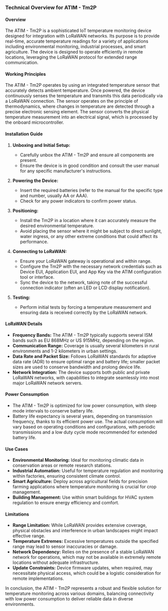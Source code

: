 ### Technical Overview for ATIM - Tm2P

#### Overview

The ATIM - Tm2P is a sophisticated IoT temperature monitoring device designed for integration with LoRaWAN networks. Its purpose is to provide real-time, accurate temperature readings for a variety of applications including environmental monitoring, industrial processes, and smart agriculture. The device is designed to operate efficiently in remote locations, leveraging the LoRaWAN protocol for extended range communication.

#### Working Principles

The ATIM - Tm2P operates by using an integrated temperature sensor that accurately detects ambient temperature. Once powered, the device continuously senses the temperature and transmits this data periodically via a LoRaWAN connection. The sensor operates on the principle of thermodynamics, where changes in temperature are detected through a precise electronic sensing element. The sensor converts the physical temperature measurement into an electrical signal, which is processed by the onboard microcontroller.

#### Installation Guide

1. **Unboxing and Initial Setup:**
   - Carefully unbox the ATIM - Tm2P and ensure all components are present.
   - Ensure the device is in good condition and consult the user manual for any specific manufacturer's instructions.

2. **Powering the Device:**
   - Insert the required batteries (refer to the manual for the specific type and number, usually AA or AAA).
   - Check for any power indicators to confirm power status.

3. **Positioning:**
   - Install the Tm2P in a location where it can accurately measure the desired environmental temperature.
   - Avoid placing the sensor where it might be subject to direct sunlight, water ingress, or any other extreme conditions that could affect its performance.

4. **Connecting to LoRaWAN:**
   - Ensure your LoRaWAN gateway is operational and within range.
   - Configure the Tm2P with the necessary network credentials such as Device EUI, Application EUI, and App Key via the ATIM configuration tool or interface.
   - Sync the device to the network, taking note of the successful connection indicator (often an LED or LCD display notification).

5. **Testing:**
   - Perform initial tests by forcing a temperature measurement and ensuring data is received correctly by the LoRaWAN network.

#### LoRaWAN Details

- **Frequency Bands:** The ATIM - Tm2P typically supports several ISM bands such as EU 868MHz or US 915MHz, depending on the region.
- **Communication Range:** Coverage is usually several kilometers in rural environments and 1-2 kilometers in urban settings.
- **Data Rate and Packet Size:** Follows LoRaWAN standards for adaptive data rate (ADR) to ensure optimal range and battery life; smaller packet sizes are used to conserve bandwidth and prolong device life.
- **Network Integration:** The device supports both public and private LoRaWAN networks, with capabilities to integrate seamlessly into most major LoRaWAN network servers.

#### Power Consumption

- The ATIM - Tm2P is optimized for low power consumption, with sleep mode intervals to conserve battery life.
- Battery life expectancy is several years, depending on transmission frequency, thanks to its efficient power use. The actual consumption will vary based on operating conditions and configurations, with periodic transmissions and a low duty cycle mode recommended for extended battery life.

#### Use Cases

- **Environmental Monitoring:** Ideal for monitoring climatic data in conservation areas or remote research stations.
- **Industrial Automation:** Useful for temperature regulation and monitoring within factories, ensuring consistent climate control.
- **Smart Agriculture:** Deploy across agricultural fields for precision farming applications where temperature monitoring is crucial for crop management.
- **Building Management:** Use within smart buildings for HVAC system regulation to ensure energy efficiency and comfort.

#### Limitations

- **Range Limitation:** While LoRaWAN provides extensive coverage, physical obstacles and interference in urban landscapes might impact effective range.
- **Temperature Extremes:** Excessive temperatures outside the specified range may lead to sensor inaccuracies or damage.
- **Network Dependency:** Relies on the presence of a stable LoRaWAN network for operations, which may not be available in extremely remote locations without adequate infrastructure.
- **Update Constraints:** Device firmware updates, when required, may necessitate physical access, which could be a logistic consideration for remote implementations.

In conclusion, the ATIM - Tm2P represents a robust and flexible solution for temperature monitoring across various domains, balancing connectivity with low power consumption to deliver reliable data in diverse environments.